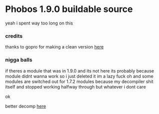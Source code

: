 # Phobos 1.9.0 buildable source
yeah i spent way too long on this
### credits
thanks to gopro for making a clean version [here](https://github.com/Gopro336/CLEAN_1.9.0_PHOBOS)
### nigga balls
if theres a module that was in 1.9.0 and its not here its probably because module didnt wanna work so i just deleted it im a lazy fuck oh and some modules are switched out for 1.7.2 modules because my decompiler shit itself and stopped working halfway through but whatever i dont care

ok

better decomp [here](https://github.com/Hqrion/Phobos-1.9.0-BUILDABLE-SRC)
